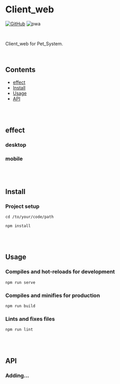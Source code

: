 # Client_web

[![GitHub](https://img.shields.io/github/license/byteso/Pet-System)](../LICENSE)
![pwa](https://img.shields.io/badge/pwa-adapted-green)

<br>

Client_web for Pet_System.

<br>

## Contents
- [effect](#effect)
- [Install](#install)
- [Usage](#usage)
- [API](#api)

<br>
<br>

## effect

### desktop

### mobile

<br>
<br>

## Install

### Project setup
```
cd /to/your/code/path
```
```
npm install
```

<br>
<br>

## Usage

### Compiles and hot-reloads for development
```
npm run serve
```

### Compiles and minifies for production
```
npm run build
```

### Lints and fixes files
```
npm run lint
```

<br>
<br>

## API

### Adding...

